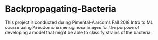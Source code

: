 # Backpropagating-Bacteria
This project is conducted during Pimental-Alarcon's Fall 2018 Intro to ML course using Pseudomonas aeruginosa images for the purpose of developing a model that might be able to classify strains of the bacteria.
